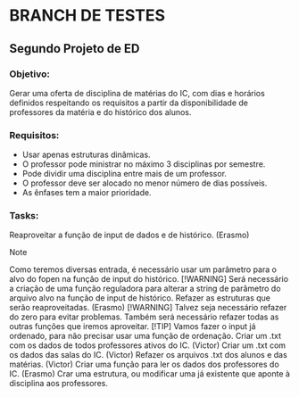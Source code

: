 # BRANCH DE TESTES

## Segundo Projeto de ED

### Objetivo:
Gerar uma oferta de disciplina de matérias do IC, com dias e horários definidos respeitando os requisitos a partir da disponibilidade de professores da matéria e do histórico dos alunos.

### Requisitos:

- Usar apenas estruturas dinâmicas.
- O professor pode ministrar no máximo 3 disciplinas por semestre.
- Pode dividir uma disciplina entre mais de um professor.
- O professor deve ser alocado no menor número de dias possíveis.
- As ênfases tem a maior prioridade.

### Tasks:

Reaproveitar a função de input de dados e de histórico. (Erasmo)
> [!NOTE]
> Como teremos diversas entrada, é necessário usar um parâmetro para o alvo do fopen na função de input do histórico.
> [!WARNING]
> Será necessário a criação de uma função reguladora para alterar a string de parâmetro do arquivo alvo na função de input de histórico.
Refazer as estruturas que serão reaproveitadas. (Erasmo)
> [!WARNING]
> Talvez seja necessário refazer do zero para evitar problemas. Também será necessário refazer todas as outras funções que iremos aproveitar.
> [!TIP]
> Vamos fazer o input já ordenado, para não precisar usar uma função de ordenação.
Criar um .txt com os dados de todos professores ativos do IC. (Victor)
Criar um .txt com os dados das salas do IC. (Victor)
Refazer os arquivos .txt dos alunos e das matérias. (Victor)
Criar uma função para ler os dados dos professores do IC. (Erasmo)
Crar uma estrutura, ou modificar uma já existente que aponte à disciplina aos professores.

